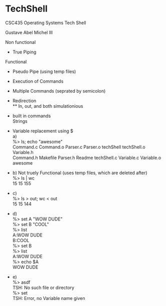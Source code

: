 # TechShell
CSC435 Operating Systems Tech Shell

Gustave Abel Michel III  

Non functional  
* True Piping  


Functional  
* Pseudo Pipe (using temp files)  
* Execution of Commands  
* Multiple Commands (seprated by semicolon)  
* Redirection  
** In, out, and both simulationious  
* built in commands  
Strings  
* Variable replacement using $  
 a)  
%> ls; echo "awesome"  
Command.c  Command.o  Parser.c	Parser.o  techShell    techShell.o  Variable.h  
Command.h  Makefile   Parser.h	Readme	  techShell.c  Variable.c   Variable.o  
awesome  
  
* b) Not truely Functional (uses temp files, which are deleted after)  
%> ls | wc  
 15  15 155  
  
* c)  
%> ls > out; wc < out  
 15  15 144  
  
* d)  
%> set A "WOW DUDE"  
%> set B "COOL"  
%> list  
A:WOW DUDE  
B:COOL  
%> set B  
%> list  
A:WOW DUDE  
%> echo $A  
WOW DUDE  
  
* e)  
%> asdf  
TSH: No such file or directory  
%> set  
TSH: Error, no Variable name given  